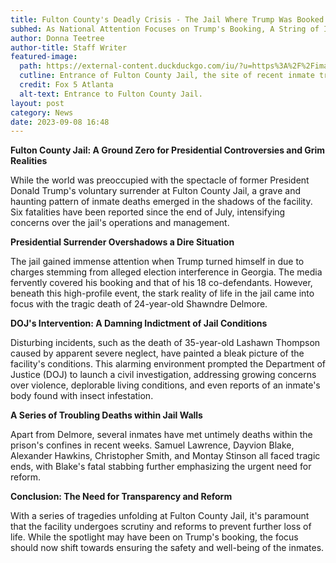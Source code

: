 ```yaml
---
title: Fulton County's Deadly Crisis - The Jail Where Trump Was Booked Faces Disturbing Death Toll
subhed: As National Attention Focuses on Trump's Booking, A String of Inmate Deaths Plague the Facility
author: Donna Teetree
author-title: Staff Writer
featured-image: 
  path: https://external-content.duckduckgo.com/iu/?u=https%3A%2F%2Fimages.foxtv.com%2Fstatic.fox5atlanta.com%2Fwww.fox5atlanta.com%2Fcontent%2Fuploads%2F2020%2F03%2F1280%2F720%2F20200320_170133.jpg%3Fve%3D1%26tl%3D1&f=1&nofb=1&ipt=937f7704c016c0e0f88d164a3eccd8ce112a19b65626aa34517c6a75da5a120b&ipo=images
  cutline: Entrance of Fulton County Jail, the site of recent inmate tragedies.
  credit: Fox 5 Atlanta
  alt-text: Entrance to Fulton County Jail.
layout: post
category: News
date: 2023-09-08 16:48
---
```


**Fulton County Jail: A Ground Zero for Presidential Controversies and Grim Realities**

While the world was preoccupied with the spectacle of former President Donald Trump's voluntary surrender at Fulton County Jail, a grave and haunting pattern of inmate deaths emerged in the shadows of the facility. Six fatalities have been reported since the end of July, intensifying concerns over the jail's operations and management.

**Presidential Surrender Overshadows a Dire Situation**

The jail gained immense attention when Trump turned himself in due to charges stemming from alleged election interference in Georgia. The media fervently covered his booking and that of his 18 co-defendants. However, beneath this high-profile event, the stark reality of life in the jail came into focus with the tragic death of 24-year-old Shawndre Delmore.

**DOJ's Intervention: A Damning Indictment of Jail Conditions**

Disturbing incidents, such as the death of 35-year-old Lashawn Thompson caused by apparent severe neglect, have painted a bleak picture of the facility's conditions. This alarming environment prompted the Department of Justice (DOJ) to launch a civil investigation, addressing growing concerns over violence, deplorable living conditions, and even reports of an inmate's body found with insect infestation.

**A Series of Troubling Deaths within Jail Walls**

Apart from Delmore, several inmates have met untimely deaths within the prison's confines in recent weeks. Samuel Lawrence, Dayvion Blake, Alexander Hawkins, Christopher Smith, and Montay Stinson all faced tragic ends, with Blake's fatal stabbing further emphasizing the urgent need for reform.

**Conclusion: The Need for Transparency and Reform**

With a series of tragedies unfolding at Fulton County Jail, it's paramount that the facility undergoes scrutiny and reforms to prevent further loss of life. While the spotlight may have been on Trump's booking, the focus should now shift towards ensuring the safety and well-being of the inmates.
